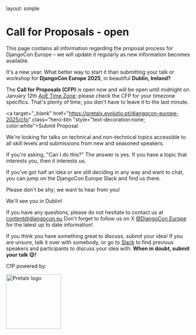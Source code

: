layout: simple

<h1 class="cfp-title">Call for Proposals - open</h1>

This page contains all information regarding the proposal process for DjangoCon Europe – we will update it regularly as new information becomes available.

It's a new year. What better way to start it than submitting your talk or workshop for **DjangoCon Europe 2025**, in beautiful **Dublin, Ireland?**

The **Call for Proposals (CFP)** is open now and will be open until midnight on January 12th <a target="_blank" href="https://www.timeanddate.com/time/zones/aoe" class="pages-links">AoE Time Zone</a>; please check the CFP for your timezone specifics. That's plenty of time, you don't have to leave it to the last minute.
<!-- [DjangoCon Europe 2025, Dublin CFP](https://pretalx.evolutio.pt/djangocon-europe-2025/cfp) -->

<a target="_blank" href="https://pretalx.evolutio.pt/djangocon-europe-2025/cfp" class="hero-btn "style="text-decoration:none; color:white">Submit Proposal</a>

We're looking for talks on technical and non-technical topics accessible to all skill levels and submissions from new and seasoned speakers.

If you're asking, "Can I do this?" The answer is yes. If you have a topic that interests you, then it interests us.

If you've got half an idea or are still deciding in any way and want to chat, you can jump on the DjangoCon Europe Slack and find us there.

Please don't be shy; we want to hear from you!

We'll see you in Dublin!

If you have any questions, please do not hesitate to contact us at <a href="mailto:content@djangocon.eu" class="pages-links">content@djangocon.eu</a> Don't forget to follow us on X <a href="https://twitter.com/djangoconeurope" class="pages-links">@DjangoCon Europe</a> for the latest up to date information!

If you think you have something great to discuss, submit your idea! If you are unsure, talk it over with somebody, or go to <a target="_blank" href="https://join.slack.com/t/djangoconeurope/shared_invite/zt-1gjg5lqkz-qVQkNnhjztXVme7TQ7ziQA" class="pages-links">Slack</a> to find previous speakers and participants to discuss your idea with. **When in doubt, submit your talk 😉!**

CfP powered by:

<a target="_blank" href="https://pretalx.com/p/about/" target="blank"><img src="/static/images/other/pretalx.svg" alt="Pretalx logo" style="width: 150px;"></a>
